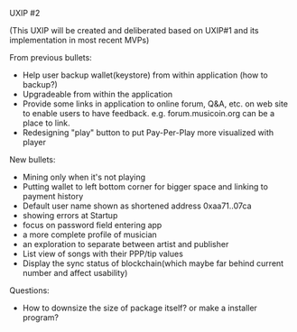 UXIP #2

(This UXIP will be created and deliberated based on UXIP#1 and its implementation in most recent MVPs)

From previous bullets:
- Help user backup wallet(keystore) from within application (how to backup?)
- Upgradeable from within the application
- Provide some links in application to online forum, Q&A, etc. on web site to enable users to have feedback. e.g. forum.musicoin.org can be a place to link.
- Redesigning "play" button to put Pay-Per-Play more visualized with player

New bullets:
- Mining only when it's not playing
- Putting wallet to left bottom corner for bigger space and linking to payment history
- Default user name shown as shortened address 0xaa71..07ca
- showing errors at Startup
- focus on password field entering app
- a more complete profile of musician
- an exploration to separate between artist and publisher
- List view of songs with their PPP/tip values
- Display the sync status of blockchain(which maybe far behind current number and affect usability)

Questions:
- How to downsize the size of package itself? or make a installer program?
